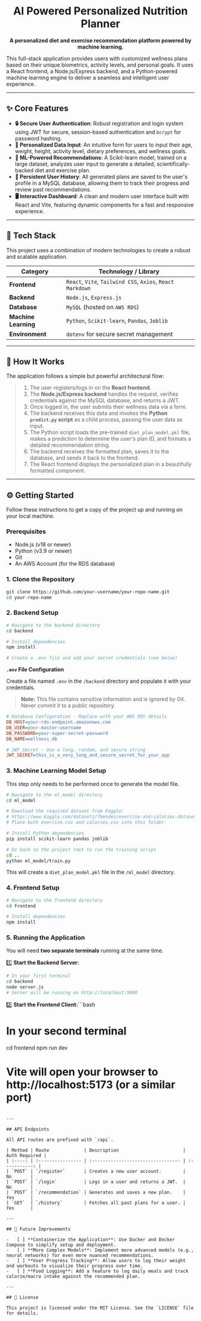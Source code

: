 <div align="center">

#  AI Powered Personalized Nutrition Planner

**A personalized diet and exercise recommendation platform powered by machine learning.**

</div>

This full-stack application provides users with customized wellness plans based on their unique biometrics, activity levels, and personal goals. It uses a React frontend, a Node.js/Express backend, and a Python-powered machine learning engine to deliver a seamless and intelligent user experience.

---

## ✨ Core Features

-   **🔒 Secure User Authentication**: Robust registration and login system using JWT for secure, session-based authentication and `bcrypt` for password hashing.
-   **📝 Personalized Data Input**: An intuitive form for users to input their age, weight, height, activity level, dietary preferences, and wellness goals.
-   **🧠 ML-Powered Recommendations**: A Scikit-learn model, trained on a large dataset, analyzes user input to generate a detailed, scientifically-backed diet and exercise plan.
-   **💾 Persistent User History**: All generated plans are saved to the user's profile in a MySQL database, allowing them to track their progress and review past recommendations.
-   **🖥️ Interactive Dashboard**: A clean and modern user interface built with React and Vite, featuring dynamic components for a fast and responsive experience.

---

## 🚀 Tech Stack

This project uses a combination of modern technologies to create a robust and scalable application.

| Category             | Technology / Library                                                               |
| -------------------- | ---------------------------------------------------------------------------------- |
| **Frontend**         | `React`, `Vite`, `Tailwind CSS`, `Axios`, `React Markdown`                           |
| **Backend**          | `Node.js`, `Express.js`                                                            |
| **Database**         | `MySQL` (hosted on `AWS RDS`)                                                      |
| **Machine Learning** | `Python`, `Scikit-learn`, `Pandas`, `Joblib`                                       |
| **Environment**      | `dotenv` for secure secret management                                              |

---

## 🔧 How It Works

The application follows a simple but powerful architectural flow:

> 1.  The user registers/logs in on the **React frontend**.
> 2.  The **Node.js/Express backend** handles the request, verifies credentials against the MySQL database, and returns a JWT.
> 3.  Once logged in, the user submits their wellness data via a form.
> 4.  The backend receives this data and invokes the **Python `predict.py` script** as a child process, passing the user data as input.
> 5.  The Python script loads the pre-trained `diet_plan_model.pkl` file, makes a prediction to determine the user's plan ID, and formats a detailed recommendation string.
> 6.  The backend receives the formatted plan, saves it to the database, and sends it back to the frontend.
> 7.  The React frontend displays the personalized plan in a beautifully formatted component.

---

## ⚙️ Getting Started

Follow these instructions to get a copy of the project up and running on your local machine.

### Prerequisites

-   Node.js (v18 or newer)
-   Python (v3.9 or newer)
-   Git
-   An AWS Account (for the RDS database)

### 1. Clone the Repository

```bash
git clone https://github.com/your-username/your-repo-name.git
cd your-repo-name
```

### 2. Backend Setup

```bash
# Navigate to the backend directory
cd backend

# Install dependencies
npm install

# Create a .env file and add your secret credentials (see below)
```

**`.env` File Configuration**

Create a file named `.env` in the `/backend` directory and populate it with your credentials.

> **Note:** This file contains sensitive information and is ignored by Git. Never commit it to a public repository.

```ini
# Database Configuration - Replace with your AWS RDS details
DB_HOST=your-rds-endpoint.amazonaws.com
DB_USER=your-master-username
DB_PASSWORD=your-super-secret-password
DB_NAME=wellness_db

# JWT Secret - Use a long, random, and secure string
JWT_SECRET=this_is_a_very_long_and_secure_secret_for_your_app
```

### 3. Machine Learning Model Setup

This step only needs to be performed once to generate the model file.

```bash
# Navigate to the ml_model directory
cd ml_model

# Download the required dataset from Kaggle:
# https://www.kaggle.com/datasets/fmendes/exercise-and-calories-dataset
# Place both exercise.csv and calories.csv into this folder.

# Install Python dependencies
pip install scikit-learn pandas joblib

# Go back to the project root to run the training script
cd ..
python ml_model/train.py
```
This will create a `diet_plan_model.pkl` file in the `/ml_model` directory.

### 4. Frontend Setup

```bash
# Navigate to the frontend directory
cd frontend

# Install dependencies
npm install
```

### 5. Running the Application

You will need **two separate terminals** running at the same time.

1️⃣ **Start the Backend Server:**
```bash
# In your first terminal
cd backend
node server.js
# Server will be running on http://localhost:5000
```

2️⃣ **Start the Frontend Client:**```bash
# In your second terminal
cd frontend
npm run dev
# Vite will open your browser to http://localhost:5173 (or a similar port)
```

---

## API Endpoints

All API routes are prefixed with `/api`.

| Method | Route             | Description                        | Auth Required |
| :----: | :---------------- | :--------------------------------- | :-----------: |
| `POST` | `/register`       | Creates a new user account.        |      No       |
| `POST` | `/login`          | Logs in a user and returns a JWT.  |      No       |
| `POST` | `/recommendation` | Generates and saves a new plan.    |      Yes      |
| `GET`  | `/history`        | Fetches all past plans for a user. |      Yes      |

---

## 🔮 Future Improvements

-   [ ] **Containerize the Application**: Use Docker and Docker Compose to simplify setup and deployment.
-   [ ] **More Complex Models**: Implement more advanced models (e.g., neural networks) for even more nuanced recommendations.
-   [ ] **User Progress Tracking**: Allow users to log their weight and workouts to visualize their progress over time.
-   [ ] **Food Logging**: Add a feature to log daily meals and track calorie/macro intake against the recommended plan.

---

## 📜 License

This project is licensed under the MIT License. See the `LICENSE` file for details.
